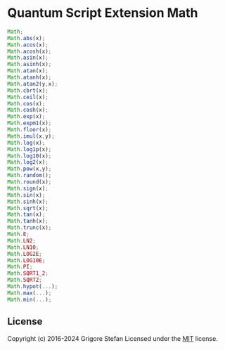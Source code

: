 # Quantum Script Extension Math

```javascript
Math;
Math.abs(x);
Math.acos(x);
Math.acosh(x);
Math.asin(x);
Math.asinh(x);
Math.atan(x);
Math.atanh(x);
Math.atan2(y,x);
Math.cbrt(x);
Math.ceil(x);
Math.cos(x);
Math.cosh(x);
Math.exp(x);
Math.expm1(x);
Math.floor(x);
Math.imul(x,y);
Math.log(x);
Math.log1p(x);
Math.log10(x);
Math.log2(x);
Math.pow(x,y);
Math.random();
Math.round(x);
Math.sign(x);
Math.sin(x);
Math.sinh(x);
Math.sqrt(x);
Math.tan(x);
Math.tanh(x);
Math.trunc(x);
Math.E;
Math.LN2;
Math.LN10;
Math.LOG2E;
Math.LOG10E;
Math.PI;
Math.SQRT1_2;
Math.SQRT2;
Math.hypot(...);
Math.max(...);
Math.min(...);
```

## License

Copyright (c) 2016-2024 Grigore Stefan
Licensed under the [MIT](LICENSE) license.
